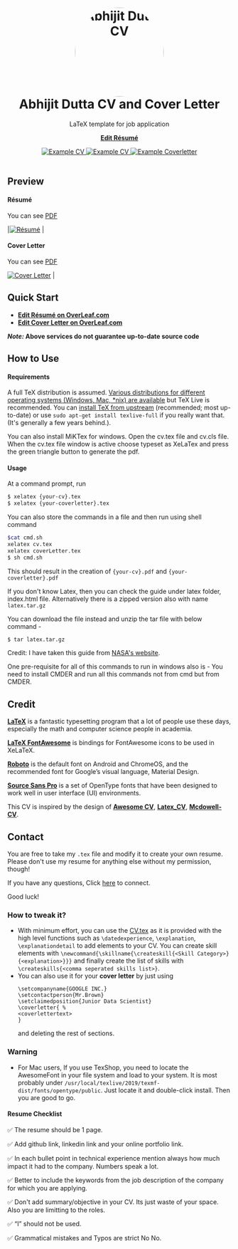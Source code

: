 <h1 align="center">
  <a href="https://github.com/whatsupabhijit/CV-Using-Latex" title="Documentation">
    <img alt="Abhijit Dutta CV" src="https://github.com/whatsupabhijit/CV-Using-Latex/blob/master/images/profilpicture.png" width="200px" height="200px" style="border-radius: 50%"/>
  </a>
  <br />
  Abhijit Dutta CV and Cover Letter
</h1>

<p align="center">
  LaTeX template for job application
</p>




<div align="center">

  [**Edit Résumé**](https://www.overleaf.com/project/5f3d4d771cf30f0001c5fe7a)

  <a href="https://twitter.com/EddieNit">
    <img alt="Example CV" src="https://img.shields.io/twitter/url?style=social&url=https%3A%2F%2Fimg.shields.io%2Fbadge%2Fc" />
  </a>  

  <a href="https://github.com/whatsupabhijit/CV-Using-Latex/blob/master/CV.pdf">
    <img alt="Example CV" src="https://img.shields.io/badge/cv-pdf-green.svg" />
  </a>

  <a href="https://github.com/whatsupabhijit/CV-Using-Latex/blob/master/coverLetter.pdf">
    <img alt="Example Coverletter" src="https://img.shields.io/badge/coverletter-pdf-green.svg" />
  </a>

</div>

<br />

## Preview

#### Résumé

You can see [PDF](https://github.com/whatsupabhijit/CV-Using-Latex/blob/master/CV.pdf)


|[![Résumé](https://raw.githubusercontent.com/whatsupabhijit/CV-Using-Latex/master/screenshots/CV.PNG)](https://raw.githubusercontent.com/whatsupabhijit/CV-Using-Latex/master/CV.pdf) |


#### Cover Letter

You can see [PDF](https://github.com/whatsupabhijit/CV-Using-Latex/blob/master/coverLetter.pdf)

[![Cover Letter](https://raw.githubusercontent.com/whatsupabhijit/CV-Using-Latex/master/screenshots/coverLetter.PNG)](https://raw.githubusercontent.com/whatsupabhijit/CV-Using-Latex/master/coverLetter.pdf) |

## Quick Start

* [**Edit Résumé on OverLeaf.com**](https://www.overleaf.com/project/5f3d4d771cf30f0001c5fe7a)
* [**Edit Cover Letter on OverLeaf.com**](https://www.overleaf.com/project/5f3d4d771cf30f0001c5fe7a)

**_Note:_ Above services do not guarantee up-to-date source code**


## How to Use

#### Requirements

A full TeX distribution is assumed.  [Various distributions for different operating systems (Windows, Mac, \*nix) are available](http://tex.stackexchange.com/q/55437) but TeX Live is recommended.
You can [install TeX from upstream](http://tex.stackexchange.com/q/1092) (recommended; most up-to-date) or use `sudo apt-get install texlive-full` if you really want that.  (It's generally a few years behind.). 

You can also install MiKTex for windows. Open the cv.tex file and cv.cls file. When the cv.tex file window is active choose typeset as XeLaTex and press the green triangle button to generate the pdf.

#### Usage

At a command prompt, run

```bash
$ xelatex {your-cv}.tex
$ xelatex {your-coverletter}.tex
```

You can also store the commands in a file and then run using shell command
```bash
$cat cmd.sh
xelatex cv.tex
xelatex coverLetter.tex
$ sh cmd.sh
```

This should result in the creation of ``{your-cv}.pdf`` and ``{your-coverletter}.pdf``


If you don't know Latex, then you can check the guide under latex folder, index.html file. Alternatively there is a zipped version also with name ``latex.tar.gz``

You can download the file instead and unzip the tar file with below command -
```bash
$ tar latex.tar.gz
```

Credit: I have taken this guide from [NASA's website](https://www.giss.nasa.gov/tools/latex/ltx-tar.html). 


One pre-requisite for all of this commands to run in windows also is - You need to install CMDER and run all this commands not from cmd but from CMDER.

## Credit

[**LaTeX**](http://www.latex-project.org) is a fantastic typesetting program that a lot of people use these days, especially the math and computer science people in academia.

[**LaTeX FontAwesome**](https://github.com/furl/latex-fontawesome) is bindings for FontAwesome icons to be used in XeLaTeX.

[**Roboto**](https://github.com/google/roboto) is the default font on Android and ChromeOS, and the recommended font for Google’s visual language, Material Design.

[**Source Sans Pro**](https://github.com/adobe-fonts/source-sans-pro) is a set of OpenType fonts that have been designed to work well in user interface (UI) environments.

This CV is inspired by the design of [**Awesome CV**](https://github.com/posquit0/Awesome-CV), [**Latex_CV**](https://github.com/muratcankaracabey/latex_cv), [**Mcdowell-CV**](https://github.com/dnl-blkv/mcdowell-cv).

## Contact

You are free to take my `.tex` file and modify it to create your own resume. Please don't use my resume for anything else without my permission, though!

If you have any questions, Click [here](https://www.linkedin.com/in/abhijit-dutta-3150a622/) to connect.

Good luck!





### How to tweak it?
- With minimum effort, you can use the [CV.tex](https://github.com/muratcankaracabey/latex_cv/blob/master/CV.tex) as it is provided with the high level functions such as ```\datedexperience```, ```\explanation```, ```\explanationdetail``` to add elements to your CV. You can create skill elements with ```\newcommand{\skillname{\createskill{<Skill Category>}{<explanation>}}}``` and finally create the list of skills with ```\createskills{<comma seperated skills list>}```. 
- You can also use it for your **cover letter** by just using
  ```
  \setcompanyname{GOOGLE INC.}
  \setcontactperson{Mr.Brown}
  \setclaimedposition{Junior Data Scientist} 
  \coverletter{ %
  <coverlettertext>
  }
  ``` 
  and deleting the rest of sections.
  

### Warning
- For Mac users, If you use TexShop, you need to locate the AwesomeFont in your file system and load to your system. It is most probably under ```/usr/local/texlive/2019/texmf-dist/fonts/opentype/public```. Just locate it and double-click install. Then you are good to go.


#### Resume Checklist

✅ The resume should be 1 page.  

✅ Add github link, linkedin link and your online portfolio link.

✅ In each bullet point in technical experience mention always how much impact it had to the company. Numbers speak a lot. 

✅ Better to include the keywords from the job description of the company for which you are applying.

✅ Don't add summary/objective in your CV. Its just waste of your space. Also you are limitting to the roles.

✅ “I” should not be used.

✅ Grammatical mistakes and Typos are strict No No.
